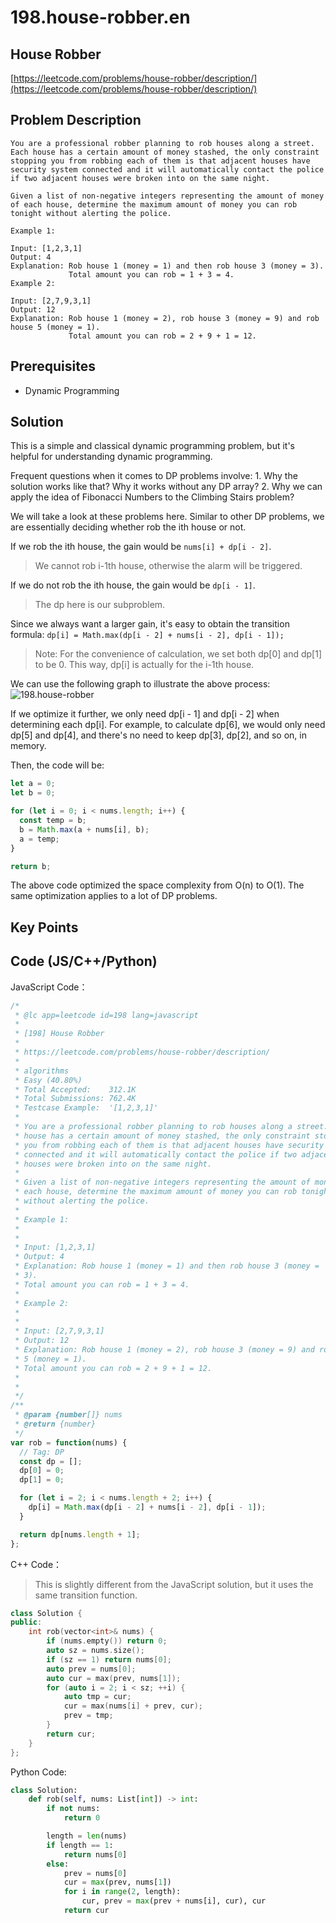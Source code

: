 # 198.house-robber.en

## House Robber

[https://leetcode.com/problems/house-robber/description/](https://leetcode.com/problems/house-robber/description/)

## Problem Description

```text
You are a professional robber planning to rob houses along a street. Each house has a certain amount of money stashed, the only constraint stopping you from robbing each of them is that adjacent houses have security system connected and it will automatically contact the police if two adjacent houses were broken into on the same night.

Given a list of non-negative integers representing the amount of money of each house, determine the maximum amount of money you can rob tonight without alerting the police.

Example 1:

Input: [1,2,3,1]
Output: 4
Explanation: Rob house 1 (money = 1) and then rob house 3 (money = 3).
             Total amount you can rob = 1 + 3 = 4.
Example 2:

Input: [2,7,9,3,1]
Output: 12
Explanation: Rob house 1 (money = 2), rob house 3 (money = 9) and rob house 5 (money = 1).
             Total amount you can rob = 2 + 9 + 1 = 12.
```

## Prerequisites

* Dynamic Programming

## Solution

This is a simple and classical dynamic programming problem, but it's helpful for understanding dynamic programming.

Frequent questions when it comes to DP problems involve: 1. Why the solution works like that? Why it works without any DP array? 2. Why we can apply the idea of Fibonacci Numbers to the Climbing Stairs problem?

We will take a look at these problems here. Similar to other DP problems, we are essentially deciding whether rob the ith house or not.

If we rob the ith house, the gain would be `nums[i] + dp[i - 2]`.

> We cannot rob i-1th house, otherwise the alarm will be triggered.

If we do not rob the ith house, the gain would be `dp[i - 1]`.

> The dp here is our subproblem.

Since we always want a larger gain, it's easy to obtain the transition formula: `dp[i] = Math.max(dp[i - 2] + nums[i - 2], dp[i - 1]);`

> Note: For the convenience of calculation, we set both dp\[0\] and dp\[1\] to be 0. This way, dp\[i\] is actually for the i-1th house.

We can use the following graph to illustrate the above process: ![198.house-robber](https://tva1.sinaimg.cn/large/007S8ZIlly1ghluas8wykj30k00bjdh6.jpg)

If we optimize it further, we only need dp\[i - 1\] and dp\[i - 2\] when determining each dp\[i\]. For example, to calculate dp\[6\], we would only need dp\[5\] and dp\[4\], and there's no need to keep dp\[3\], dp\[2\], and so on, in memory.

Then, the code will be:

```javascript
let a = 0;
let b = 0;

for (let i = 0; i < nums.length; i++) {
  const temp = b;
  b = Math.max(a + nums[i], b);
  a = temp;
}

return b;
```

The above code optimized the space complexity from O\(n\) to O\(1\). The same optimization applies to a lot of DP problems.

## Key Points

## Code \(JS/C++/Python\)

JavaScript Code：

```javascript
/*
 * @lc app=leetcode id=198 lang=javascript
 *
 * [198] House Robber
 *
 * https://leetcode.com/problems/house-robber/description/
 *
 * algorithms
 * Easy (40.80%)
 * Total Accepted:    312.1K
 * Total Submissions: 762.4K
 * Testcase Example:  '[1,2,3,1]'
 *
 * You are a professional robber planning to rob houses along a street. Each
 * house has a certain amount of money stashed, the only constraint stopping
 * you from robbing each of them is that adjacent houses have security system
 * connected and it will automatically contact the police if two adjacent
 * houses were broken into on the same night.
 *
 * Given a list of non-negative integers representing the amount of money of
 * each house, determine the maximum amount of money you can rob tonight
 * without alerting the police.
 *
 * Example 1:
 *
 *
 * Input: [1,2,3,1]
 * Output: 4
 * Explanation: Rob house 1 (money = 1) and then rob house 3 (money =
 * 3).
 * Total amount you can rob = 1 + 3 = 4.
 *
 * Example 2:
 *
 *
 * Input: [2,7,9,3,1]
 * Output: 12
 * Explanation: Rob house 1 (money = 2), rob house 3 (money = 9) and rob house
 * 5 (money = 1).
 * Total amount you can rob = 2 + 9 + 1 = 12.
 *
 *
 */
/**
 * @param {number[]} nums
 * @return {number}
 */
var rob = function(nums) {
  // Tag: DP
  const dp = [];
  dp[0] = 0;
  dp[1] = 0;

  for (let i = 2; i < nums.length + 2; i++) {
    dp[i] = Math.max(dp[i - 2] + nums[i - 2], dp[i - 1]);
  }

  return dp[nums.length + 1];
};
```

C++ Code：

> This is slightly different from the JavaScript solution, but it uses the same transition function.

```cpp
class Solution {
public:
    int rob(vector<int>& nums) {
        if (nums.empty()) return 0;
        auto sz = nums.size();
        if (sz == 1) return nums[0];
        auto prev = nums[0];
        auto cur = max(prev, nums[1]);
        for (auto i = 2; i < sz; ++i) {
            auto tmp = cur;
            cur = max(nums[i] + prev, cur);
            prev = tmp;
        }
        return cur;
    }
};
```

Python Code:

```python
class Solution:
    def rob(self, nums: List[int]) -> int:
        if not nums:
            return 0

        length = len(nums)
        if length == 1:
            return nums[0]
        else:
            prev = nums[0]
            cur = max(prev, nums[1])
            for i in range(2, length):
                cur, prev = max(prev + nums[i], cur), cur
            return cur
```

